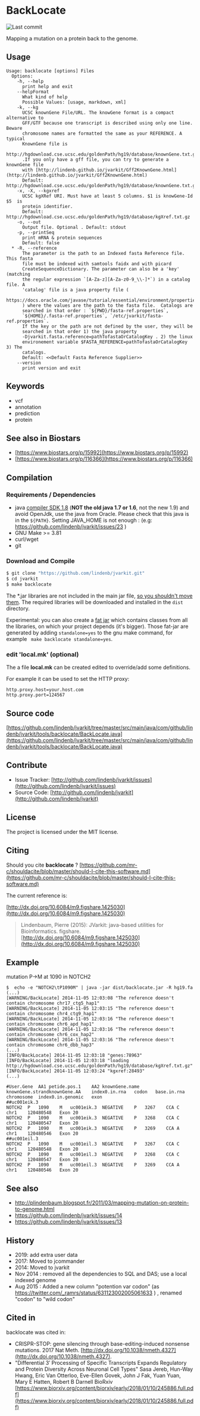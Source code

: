 # BackLocate

![Last commit](https://img.shields.io/github/last-commit/lindenb/jvarkit.png)

Mapping a mutation on a protein back to the genome.


## Usage

```
Usage: backlocate [options] Files
  Options:
    -h, --help
      print help and exit
    --helpFormat
      What kind of help
      Possible Values: [usage, markdown, xml]
    -k, --kg
      UCSC knownGene File/URL. The knowGene format is a compact alternative to 
      GFF/GTF because one transcript is described using only one line.	Beware 
      chromosome names are formatted the same as your REFERENCE. A typical 
      KnownGene file is 
      http://hgdownload.cse.ucsc.edu/goldenPath/hg19/database/knownGene.txt.gz 
      .If you only have a gff file, you can try to generate a knownGene file 
      with [http://lindenb.github.io/jvarkit/Gff2KnownGene.html](http://lindenb.github.io/jvarkit/Gff2KnownGene.html)
      Default: http://hgdownload.cse.ucsc.edu/goldenPath/hg19/database/knownGene.txt.gz
    -x, -X, --kgxref
      UCSC kgXRef URI. Must have at least 5 columns. $1 is knowGene-Id $5  is 
      protein identifier.
      Default: http://hgdownload.cse.ucsc.edu/goldenPath/hg19/database/kgXref.txt.gz
    -o, --out
      Output file. Optional . Default: stdout
    -p, --printSeq
      print mRNA & protein sequences
      Default: false
  * -R, --reference
      The parameter is the path to an Indexed fasta Reference file. This fasta 
      file must be indexed with samtools faidx and with picard 
      CreateSequenceDictionary. The parameter can also be a 'key' (matching 
      the regular expression `[A-Za-z][A-Za-z0-9_\\-]*`) in a catalog file. A 
      'catalog' file is a java property file ( 
      https://docs.oracle.com/javase/tutorial/essential/environment/properties.html 
      ) where the values are the path to the fasta file.  Catalogs are 
      searched in that order : `${PWD}/fasta-ref.properties`, 
      `${HOME}/.fasta-ref.properties`, `/etc/jvarkit/fasta-ref.properties`.  
      If the key or the path are not defined by the user, they will be 
      searched in that order 1) the java property 
      -Djvarkit.fasta.reference=pathTofastaOrCatalogKey . 2) the linux 
      environement variable $FASTA_REFERENCE=pathTofastaOrCatalogKey 3) The 
      catalogs. 
      Default: <<Default Fasta Reference Supplier>>
    --version
      print version and exit

```


## Keywords

 * vcf
 * annotation
 * prediction
 * protein



## See also in Biostars

 * [https://www.biostars.org/p/15992](https://www.biostars.org/p/15992)
 * [https://www.biostars.org/p/116366](https://www.biostars.org/p/116366)


## Compilation

### Requirements / Dependencies

* java [compiler SDK 1.8](http://www.oracle.com/technetwork/java/index.html) (**NOT the old java 1.7 or 1.6**, not the new 1.9) and avoid OpenJdk, use the java from Oracle. Please check that this java is in the `${PATH}`. Setting JAVA_HOME is not enough : (e.g: https://github.com/lindenb/jvarkit/issues/23 )
* GNU Make >= 3.81
* curl/wget
* git


### Download and Compile

```bash
$ git clone "https://github.com/lindenb/jvarkit.git"
$ cd jvarkit
$ make backlocate
```

The *.jar libraries are not included in the main jar file, [so you shouldn't move them](https://github.com/lindenb/jvarkit/issues/15#issuecomment-140099011 ).
The required libraries will be downloaded and installed in the `dist` directory.

Experimental: you can also create a [fat jar](https://stackoverflow.com/questions/19150811/) which contains classes from all the libraries, on which your project depends (it's bigger). Those fat-jar are generated by adding `standalone=yes` to the gnu make command, for example ` make backlocate standalone=yes`.

### edit 'local.mk' (optional)

The a file **local.mk** can be created edited to override/add some definitions.

For example it can be used to set the HTTP proxy:

```
http.proxy.host=your.host.com
http.proxy.port=124567
```
## Source code 

[https://github.com/lindenb/jvarkit/tree/master/src/main/java/com/github/lindenb/jvarkit/tools/backlocate/BackLocate.java](https://github.com/lindenb/jvarkit/tree/master/src/main/java/com/github/lindenb/jvarkit/tools/backlocate/BackLocate.java)


## Contribute

- Issue Tracker: [http://github.com/lindenb/jvarkit/issues](http://github.com/lindenb/jvarkit/issues)
- Source Code: [http://github.com/lindenb/jvarkit](http://github.com/lindenb/jvarkit)

## License

The project is licensed under the MIT license.

## Citing

Should you cite **backlocate** ? [https://github.com/mr-c/shouldacite/blob/master/should-I-cite-this-software.md](https://github.com/mr-c/shouldacite/blob/master/should-I-cite-this-software.md)

The current reference is:

[http://dx.doi.org/10.6084/m9.figshare.1425030](http://dx.doi.org/10.6084/m9.figshare.1425030)

> Lindenbaum, Pierre (2015): JVarkit: java-based utilities for Bioinformatics. figshare.
> [http://dx.doi.org/10.6084/m9.figshare.1425030](http://dx.doi.org/10.6084/m9.figshare.1425030)


## Example

mutation P->M at 1090 in NOTCH2

```
$  echo -e "NOTCH2\tP1090M" | java -jar dist/backlocate.jar -R hg19.fa
(...)
[WARNING/BackLocate] 2014-11-05 12:03:08 "The reference doesn't contain chromosome chr17_ctg5_hap1"
[WARNING/BackLocate] 2014-11-05 12:03:15 "The reference doesn't contain chromosome chr4_ctg9_hap1"
[WARNING/BackLocate] 2014-11-05 12:03:16 "The reference doesn't contain chromosome chr6_apd_hap1"
[WARNING/BackLocate] 2014-11-05 12:03:16 "The reference doesn't contain chromosome chr6_cox_hap2"
[WARNING/BackLocate] 2014-11-05 12:03:16 "The reference doesn't contain chromosome chr6_dbb_hap3"
(...)
[INFO/BackLocate] 2014-11-05 12:03:18 "genes:78963"
[INFO/BackLocate] 2014-11-05 12:03:18 "loading http://hgdownload.cse.ucsc.edu/goldenPath/hg19/database/kgXref.txt.gz"
[INFO/BackLocate] 2014-11-05 12:03:24 "kgxref:28493"
(...)
```

```
#User.Gene	AA1	petide.pos.1	AA2	knownGene.name	knownGene.strandknownGene.AA	index0.in.rna	codon	base.in.rna	chromosome	index0.in.genomic	exon
##uc001eik.3
NOTCH2	P	1090	M	uc001eik.3	NEGATIVE	P	3267	CCA	C	chr1	120480548	Exon 20
NOTCH2	P	1090	M	uc001eik.3	NEGATIVE	P	3268	CCA	C	chr1	120480547	Exon 20
NOTCH2	P	1090	M	uc001eik.3	NEGATIVE	P	3269	CCA	A	chr1	120480546	Exon 20
##uc001eil.3
NOTCH2	P	1090	M	uc001eil.3	NEGATIVE	P	3267	CCA	C	chr1	120480548	Exon 20
NOTCH2	P	1090	M	uc001eil.3	NEGATIVE	P	3268	CCA	C	chr1	120480547	Exon 20
NOTCH2	P	1090	M	uc001eil.3	NEGATIVE	P	3269	CCA	A	chr1	120480546	Exon 20
```


## See also

 * http://plindenbaum.blogspot.fr/2011/03/mapping-mutation-on-protein-to-genome.html
 * https://github.com/lindenb/jvarkit/issues/14
 * https://github.com/lindenb/jvarkit/issues/13


## History

 * 2019: add extra user data
 * 2017: Moved to jcommander
 * 2014: Moved to jvarkit
 * Nov 2014 : removed all the dependencies to SQL and DAS; use a local indexed genome
 * Aug 2015 : Added a new column "potention var codon" (as https://twitter.com/_ramrs/status/631123002005061633 ) , renamed "codon" to "wild codon"

## Cited in

backlocate was cited in:

 * CRISPR-STOP: gene silencing through base-editing-induced nonsense mutations. 2017 Nat Meth. [http://dx.doi.org/10.1038/nmeth.4327](http://dx.doi.org/10.1038/nmeth.4327).
 * "Differential 3′ Processing of Specific Transcripts Expands Regulatory and Protein Diversity Across Neuronal Cell Types" Sasa Jereb, Hun-Way Hwang, Eric Van Otterloo, Eve-Ellen Govek, John J Fak, Yuan Yuan, Mary E Hatten, Robert B Darnell BioRxiv [https://www.biorxiv.org/content/biorxiv/early/2018/01/10/245886.full.pdf](https://www.biorxiv.org/content/biorxiv/early/2018/01/10/245886.full.pdf)
 

